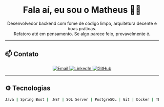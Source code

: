 <h1 align="center">Fala aí, eu sou o Matheus 👨‍💻</h1>

<p align="center">
  Desenvolvedor backend com fome de código limpo, arquitetura decente e boas práticas. <br />
  Refatoro até em pensamento. Se algo parece feio, provavelmente é.
</p>

---

## 📫 Contato

<p align="center">
  <a href="mailto:mfscontato2196@gmail.com">
    <img alt="Email" src="https://img.shields.io/badge/email-%23D14836.svg?&style=for-the-badge&logo=gmail&logoColor=white"/>
  </a>
  <a href="https://www.linkedin.com/in/matheus-fernando/" target="_blank">
    <img alt="LinkedIn" src="https://img.shields.io/badge/linkedin-%230077B5.svg?&style=for-the-badge&logo=linkedin&logoColor=white"/>
  </a>
  <a href="https://github.com/thesouzaah1996" target="_blank">
    <img alt="GitHub" src="https://img.shields.io/badge/github-%2312100E.svg?&style=for-the-badge&logo=github&logoColor=white"/>
  </a>
</p>

---

## ⚙️ Tecnologias

```bash
Java | Spring Boot | .NET | SQL Server | PostgreSQL | Git | Docker | TDD | REST | JWT

